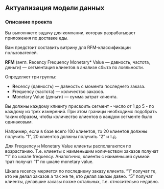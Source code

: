 ## Актуализация модели данных

### **Описание проекта**

Вы выполняете задачу для компании, которая разрабатывает приложения по доставке еды.

Вам предстоит составить витрину для RFM-классификации пользователей.

**RFM** (англ. Recency Frequency Monetary* Value — давность, частота, деньги) — сегментация клиентов в анализе сбыта по лояльности.

Определяет три группы:

- **R**ecency (давность) — давность с момента последнего заказа.
- **F**requency (частота) — количество заказов.
- **M**onetary Value (деньги) — сумма затрат клиента.

Вы должны каждому клиенту присвоить сегмент - число от 1 до 5 - по каждому из трех измерений. При этом границы необходимо подобрать таким образом, чтобы количество клиентов в каждом сегменте было одинаковым.

Например, если в базе всего 100 клиентов, то 20 клиентов должны получить “1”, 20 клиентов должны получить “2” и т.д.

Для Frequency и Monetary Value клиенты располагаются по возрастанию. Т.е. клиенты с наименьшим количеством заказов получат “1” по шкале frequency. Аналогично, клиенты с наименьшей суммой трат получат “1” по шкале monetary value.

Шкала recency меряется по последнему заказу клиента. “1” получат те, кто не делал заказов а так же те, кто делал заказы давно. “5” получат клиенты, делавшие заказы позже остальных, т.е. относительно недавно.
